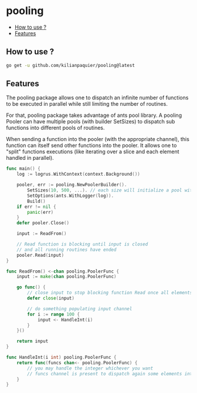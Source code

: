 # pooling <!-- omit in toc -->

- [How to use ?](#how-to-use-)
- [Features](#features)

## How to use ?

```sh
go get -u github.com/kilianpaquier/pooling@latest
```

## Features

The pooling package allows one to dispatch an infinite number of functions to be executed in parallel while still limiting the number of routines.

For that, pooling package takes advantage of ants pool library. A pooling Pooler can have multiple pools (with builder SetSizes) to dispatch sub functions into different pools of routines.

When sending a function into the pooler (with the appropriate channel), this function can itself send other functions into the pooler. It allows one to "split" functions executions (like iterating over a slice and each element handled in parallel).

```go
func main() {
    log := logrus.WithContext(context.Background())

    pooler, err := pooling.NewPoolerBuilder().
        SetSizes(10, 500, ...). // each size will initialize a pool with given size
        SetOptions(ants.WithLogger(log)).
        Build()
    if err != nil {
        panic(err)
    }
    defer pooler.Close()

    input := ReadFrom()

    // Read function is blocking until input is closed
    // and all running routines have ended
    pooler.Read(input)
}

func ReadFrom() <-chan pooling.PoolerFunc {
    input := make(chan pooling.PoolerFunc)

    go func() {
        // close input to stop blocking function Read once all elements are sent to input
        defer close(input)

        // do something populating input channel
        for i := range 100 {
            input <- HandleInt(i)
        }
    }()

    return input
}

func HandleInt(i int) pooling.PoolerFunc {
    return func(funcs chan<- pooling.PoolerFunc) {
        // you may handle the integer whichever you want
        // funcs channel is present to dispatch again some elements into a channel handled by the pooler
    }
}
```
